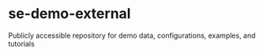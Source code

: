 # se-demo-external
Publicly accessible repository for demo data, configurations, examples, and tutorials
